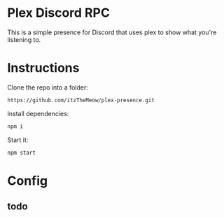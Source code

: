 # Plex Discord RPC

This is a simple presence for Discord that uses plex to show what you're listening to.

# Instructions

Clone the repo into a folder:

```bash
https://github.com/itzTheMeow/plex-presence.git
```

Install dependencies:

```bash
npm i
```

Start it:

```bash
npm start
```

# Config

## todo
